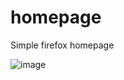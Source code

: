 # homepage
Simple firefox homepage

![image](https://user-images.githubusercontent.com/35516367/193945225-4e3be895-889e-4c6a-8fee-14fa1943eb23.png)
